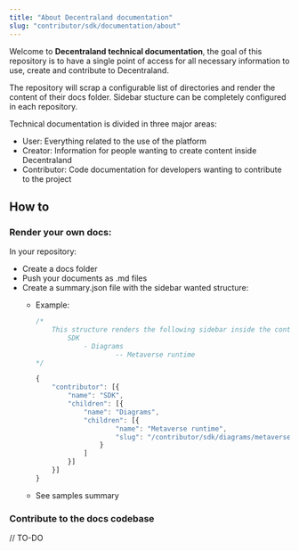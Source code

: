 ```yaml
---
title: "About Decentraland documentation"
slug: "contributor/sdk/documentation/about"
---
```


Welcome to **Decentraland technical documentation**, the goal of this repository is to have a single point of access for  all necessary information to use, create and contribute to Decentraland.

The repository will scrap a configurable list of directories and render the content of their docs folder. Sidebar stucture can be completely configured in each repository.

Technical documentation is divided in three major areas:

- User: Everything related to the use of the platform
- Creator: Information for people wanting to create content inside Decentraland
- Contributor: Code documentation for developers wanting to contribute to the project

## How to

### **Render your own docs:**

In your repository:

- Create a docs folder
- Push your documents as .md files
- Create a summary.json file with the sidebar wanted structure:
    - Example:
        
        ```jsx
        /*
        	This structure renders the following sidebar inside the contributor docs
        		SDK
        			- Diagrams
        					-- Metaverse runtime 
        */
        
        {
        	"contributor": [{
        		"name": "SDK",
        		"children": [{
        			"name": "Diagrams",
        			"children": [{
        					"name": "Metaverse runtime",
        					"slug": "/contributor/sdk/diagrams/metaverse-runtime"
        				}
        			]
        		}]
        	}]
        }
        ```
        
    - See samples summary

### Contribute to the docs codebase

// TO-DO
